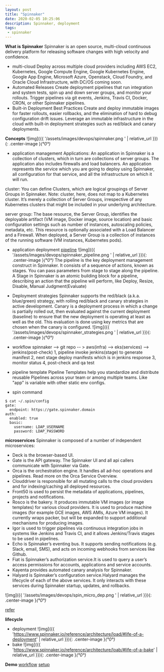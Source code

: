 ```yaml
---
layout: post
title: "Spinnaker"
date: 2020-02-05 10:25:06
description: Spinnaker, deployment
tags:
 - spinnaker
---
```


**What is Spinnaker**
Spinnaker is an open source, multi-cloud continuous delivery platform for releasing software changes with high velocity and confidence.

- multi-cloud
Deploy across multiple cloud providers including AWS EC2, Kubernetes, Google Compute Engine, Google Kubernetes Engine, Google App Engine, Microsoft Azure, Openstack, Cloud Foundry, and Oracle Cloud Infrastructure, with DC/OS coming soon.
- Automated Releases
Create deployment pipelines that run integration and system tests, spin up and down server groups, and monitor your rollouts. Trigger pipelines via git events, Jenkins, Travis CI, Docker, CRON, or other Spinnaker pipelines.
- Built-in Deployment Best Practices 
Create and deploy immutable images for faster rollouts, easier rollbacks, and the elimination of hard to debug configuration drift issues. Leverage an immutable infrastructure in the cloud with built-in deployment strategies such as red/black and canary deployments.

**Concepts**
![img]({{ '/assets/images/devops/spinnaker.png ' | relative_url }}){: .center-image }*(°0°)*
- application management
Applications:
An application in Spinnaker is a collection of clusters, which in turn are collections of server groups. The application also includes firewalls and load balancers.
An application represents the service which you are going to deploy using Spinnaker, all configuration for that service, and all the infrastructure on which it will run.

cluster:
You can define Clusters, which are logical groupings of Server Groups in Spinnaker.
Note: cluster, here, does not map to a Kubernetes cluster. It’s merely a collection of Server Groups, irrespective of any Kubernetes clusters that might be included in your underlying architecture.

server group:
The base resource, the Server Group, identifies the deployable artifact (VM image, Docker image, source location) and basic configuration settings such as number of instances, autoscaling policies, metadata, etc. This resource is optionally associated with a Load Balancer and a Firewall. When deployed, a Server Group is a collection of instances of the running software (VM instances, Kubernetes pods).

- application deployment
[pipeline](https://www.spinnaker.io/concepts/#pipeline)
![img]({{ '/assets/images/devops/spinnaker_pipeline.png ' | relative_url }}){: .center-image }*(°0°)*
The pipeline is the key deployment management construct in Spinnaker. It consists of a sequence of actions, known as stages. You can pass parameters from stage to stage along the pipeline.
A Stage in Spinnaker is an atomic building block for a pipeline, describing an action that the pipeline will perform, like Deploy, Resize, Disable, Manual Judgment(Evaluate) 

- Deployment strategies
Spinnaker supports the red/black (a.k.a. blue/green) strategy, with rolling red/black and canary strategies in active development.
Canary is a deployment process in which a change is partially rolled out, then evaluated against the current deployment (baseline) to ensure that the new deployment is operating at least as well as the old. This evaluation is done using key metrics that are chosen when the canary is configured.
![img]({{ '/assets/images/devops/spinnaker_strategies.png ' | relative_url }}){: .center-image }*(°0°)*

- workflow
spinnaker --> git repo -- > aws(infra) --> eks(services) --> jenkins(post-check)
 1, pipeline invoke jenkins(stage) to generate manifest
 2, next stage deploy manifests which is in jenkins response
 3, monitor status
 4, post-check and qa test

- pipeline template
Pipeline Templates help you standardize and distribute reusable Pipelines across your team or among multiple teams. Like "app" is variable with other static env configs.

- spin command
```
$ cat ~/.spin/config
gate:
  endpoint: https://gate.spinnaker.domain
auth:
  enabled: true
  basic:
    username: LDAP_USERNAME
    password: LDAP_PASSWORD
```

**microservices**
Spinnaker is composed of a number of independent microservices:
- Deck is the browser-based UI.
- Gate is the API gateway. The Spinnaker UI and all api callers communicate with Spinnaker via Gate.
- Orca is the orchestration engine. It handles all ad-hoc operations and pipelines. Read more on the Orca Service Overview.
- Clouddriver is responsible for all mutating calls to the cloud providers and for indexing/caching all deployed resources.
- Front50 is used to persist the metadata of applications, pipelines, projects and notifications.
- Rosco is the bakery. It produces immutable VM images (or image templates) for various cloud providers. It is used to produce machine images (for example GCE images, AWS AMIs, Azure VM images). It currently wraps packer, but will be expanded to support additional mechanisms for producing images.
- Igor is used to trigger pipelines via continuous integration jobs in systems like Jenkins and Travis CI, and it allows Jenkins/Travis stages to be used in pipelines.
- Echo is Spinnaker’s eventing bus. It supports sending notifications (e.g. Slack, email, SMS), and acts on incoming webhooks from services like Github.
- Fiat is Spinnaker’s authorization service.It is used to query a user’s access permissions for accounts, applications and service accounts.
- Kayenta provides automated canary analysis for Spinnaker.
- Halyard is Spinnaker’s configuration service.Halyard manages the lifecycle of each of the above services. It only interacts with these services during Spinnaker startup, updates, and rollbacks.

![img]({{ '/assets/images/devops/spin_micro_dep.png ' | relative_url }}){: .center-image }*(°0°)*

[refer](https://docs.armory.io/spinnaker-install-admin-guides/architecture/)

**lifecycle**
- deployment
![img]({{ 'https://www.spinnaker.io/reference/architecture/load/#life-of-a-deployment' | relative_url }}){: .center-image }*(°0°)*
- bake
![img]({{ 'https://www.spinnaker.io/reference/architecture/loab/#life-of-a-bake' | relative_url }}){: .center-image }*(°0°)*

**Demo**
[workflow](https://aws.amazon.com/blogs/opensource/deployment-pipeline-spinnaker-kubernetes/)
[setup](https://opnfv-clover.readthedocs.io/en/latest/release/configguide/spinnaker_config_guide.html#bake-manifest-stage)

